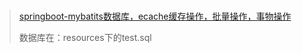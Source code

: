 # 
> [springboot-mybatits数据库，ecache缓存操作，批量操作，事物操作](https://blog.csdn.net/yhhyhhyhhyhh/article/details/84039112)
>
> 数据库在：resources下的test.sql

